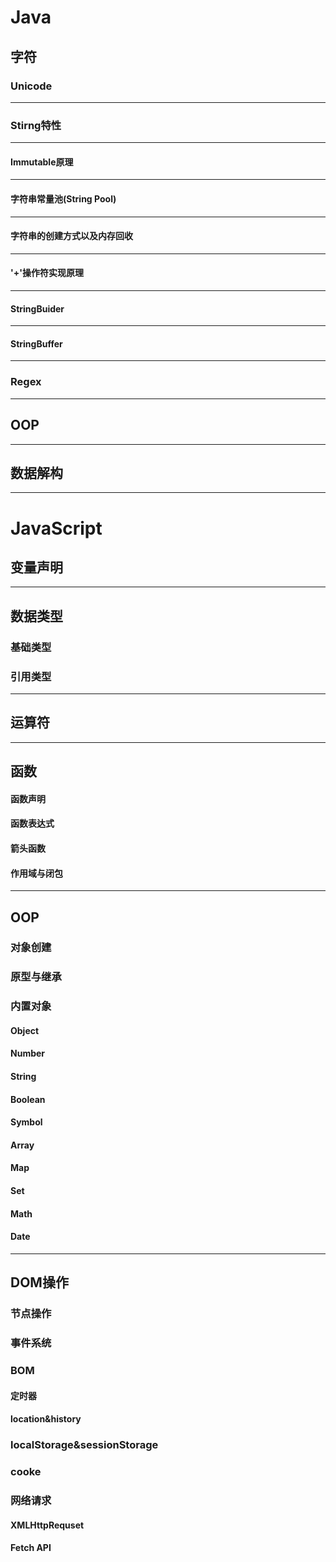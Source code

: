 # Java 
## 字符
### Unicode
---
### Stirng特性
---
#### Immutable原理
---
#### 字符串常量池(String Pool)
---
#### 字符串的创建方式以及内存回收
---
#### '+'操作符实现原理
---
#### StringBuider
---
#### StringBuffer
---
### Regex
--- 
## OOP
---
## 数据解构
---
# JavaScript
## 变量声明
---
## 数据类型
### 基础类型
### 引用类型
---
## 运算符
---
## 函数
#### 函数声明
#### 函数表达式
#### 箭头函数
#### 作用域与闭包
---
## OOP
### 对象创建
### 原型与继承
### 内置对象
#### Object
#### Number
#### String
#### Boolean
#### Symbol
#### Array
#### Map
#### Set
#### Math
#### Date
---
## DOM操作
### 节点操作
### 事件系统
### BOM
#### 定时器
#### location&history
### localStorage&sessionStorage
### cooke
### 网络请求
#### XMLHttpRequset
#### Fetch API